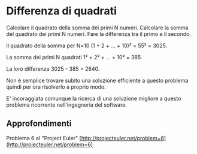 # Differenza di quadrati

Calcolare il quadrato della somma dei primi N numeri.
Calcolare la somma del quadrato dei primi N numeri.
Fare la differenza tra il primo e il secondo.

Il quadrato della somma per N=10
(1 + 2 + ... + 10)² = 55² = 3025.

La somma dei primi N quadrati
1² + 2² + ... + 10² = 385.

La loro differenza 3025 - 385 = 2640.

Non è semplice trovare subito una soluzione efficiente a questo problema quindi per ora risolverlo a proprio modo.

E' incoraggiata comunque la ricerca di una soluzione migliore a questo problema ricorrente nell'ingegneria del software.

## Approfondimenti

Problema 6 al "Project Euler" [http://projecteuler.net/problem=6](http://projecteuler.net/problem=6)

